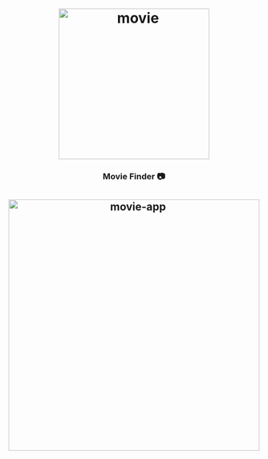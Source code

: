 <h1 align="center">
	<img
		width="300"
		alt="movie"
		src="https://live.staticflickr.com/65535/53047570972_953a5fe371_m.jpg">
</h1>


<h3 align="center">
	<strong>
	 Movie Finder  📷
	</strong>
</h3>

<h2 align="center">
<img
            width="500"
	    alt="movie-app"
            scr="https://live.staticflickr.com/65535/53048349974_e119d7ded3_m.jpg">
</h2>	          
